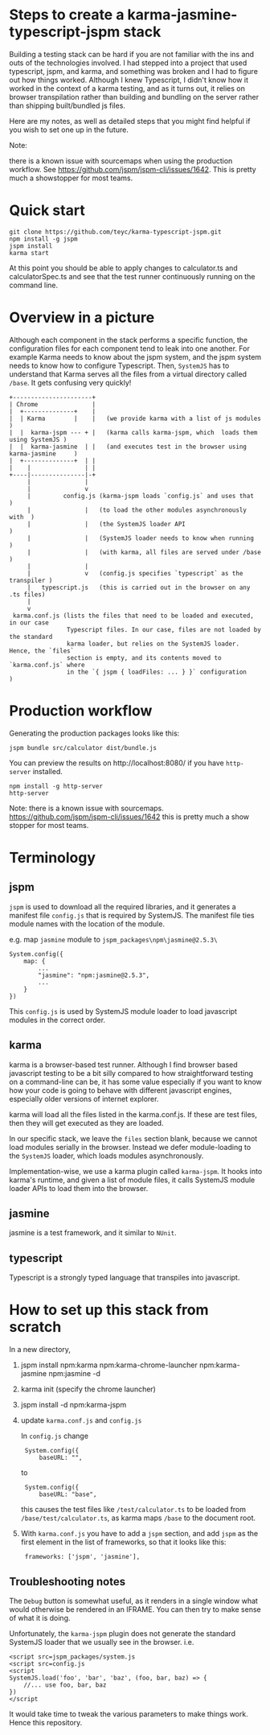 # Steps to create a karma-jasmine-typescript-jspm stack

Building a testing stack can be hard if you are not familiar
with the ins and outs of the technologies involved. I had stepped
into a project that used typescript, jspm, and karma, and something
was broken and I had to figure out how things worked. Although
I knew Typescript, I didn't know how it worked in the context of a
karma testing, and as it turns out, it relies on browser transpilation
rather than building and bundling on the server rather than shipping
built/bundled js files.

Here are my notes, as well as detailed steps that you might
find helpful if you wish to set one up in the future.

Note:

there is a known issue with sourcemaps when using the production workflow. See https://github.com/jspm/jspm-cli/issues/1642. This is pretty much a showstopper
for most teams.

# Quick start

    git clone https://github.com/teyc/karma-typescript-jspm.git
    npm install -g jspm
    jspm install
    karma start

At this point you should be able to apply changes to calculator.ts
and calculatorSpec.ts and see that the test runner continuously
running on the command line.



# Overview in a picture

Although each component in the stack performs a specific function, the configuration
files for each component tend to leak into one another. For example Karma needs to know
about the jspm system, and the jspm system needs to know how to configure Typescript. Then,
`SystemJS` has to understand that Karma serves all the files from a virtual
directory called `/base`. It gets confusing very quickly!

    +----------------------+
    | Chrome               |
    |  +--------------+    |
    |  | Karma        |    |   (we provide karma with a list of js modules               )
    |  |  karma-jspm --- + |   (karma calls karma-jspm, which  loads them using SystemJS )
    |  |  karma-jasmine  | |   (and executes test in the browser using karma-jasmine     )
    |  +--------------+  | |
    |    |               | |
    +----|---------------|-+
         |               |
         |               v
         |         config.js (karma-jspm loads `config.js` and uses that     )
         |               |   (to load the other modules asynchronously with  )
         |               |   (the SystemJS loader API                        )
         |               |   (SystemJS loader needs to know when running     )
         |               |   (with karma, all files are served under /base   )
         |               |
         |               v   (config.js specifies `typescript` as the transpiler )
         |   typescript.js   (this is carried out in the browser on any .ts files)
         |
         v
     karma.conf.js (lists the files that need to be loaded and executed, in our case
                    Typescript files. In our case, files are not loaded by the standard
                    karma loader, but relies on the SystemJS loader. Hence, the `files`
                    section is empty, and its contents moved to `karma.conf.js` where
                    in the `{ jspm { loadFiles: ... } }` configuration                  )


# Production workflow

Generating the production packages looks like this:

    jspm bundle src/calculator dist/bundle.js

You can preview the results on http://localhost:8080/ if you have
`http-server` installed.

    npm install -g http-server
    http-server

Note: there is a known issue with sourcemaps. https://github.com/jspm/jspm-cli/issues/1642
      this is pretty much a show stopper for most teams.

Terminology
======================

jspm
--------

`jspm` is used to download all the required libraries, and it generates a
manifest file `config.js` that is required by SystemJS. The manifest
file ties module names with the location of the module.

e.g. map `jasmine` module to `jspm_packages\npm\jasmine@2.5.3\`

    System.config({
        map: {
            ...
            "jasmine": "npm:jasmine@2.5.3",
            ...
        }
    })

This `config.js` is used by SystemJS module loader to load javascript
modules in the correct order.

karma
---------

karma is a browser-based test runner. Although I find browser based javascript
testing to be a bit silly compared to how straightforward testing on a command-line
can be, it has some value especially if you want to know how your code is going to
behave with different javascript engines, especially older versions of internet explorer.

karma will load all the files listed in the karma.conf.js. If these are test files,
then they will get executed as they are loaded.

In our specific stack, we leave the `files` section blank, because we cannot load
modules serially in the browser. Instead we defer module-loading to the `SystemJS` loader,
which loads modules asynchronously.

Implementation-wise, we use a karma plugin called `karma-jspm`. It hooks into karma's
runtime, and given a list of module files, it calls SystemJS module loader APIs to load
them into the browser.

jasmine
-------------

jasmine is a test framework, and it similar to `NUnit`.

typescript
---------------

Typescript is a strongly typed language that transpiles into javascript.

# How to set up this stack from scratch

In a new directory,

1. jspm install npm:karma npm:karma-chrome-launcher npm:karma-jasmine npm:jasmine -d

2. karma init (specify the chrome launcher)

3. jspm install -d npm:karma-jspm

4. update `karma.conf.js` and `config.js`

   In `config.js` change

        System.config({
            baseURL: "",

   to

        System.config({
            baseURL: "base",

   this causes the test files like `/test/calculator.ts`
   to be loaded from `/base/test/calculator.ts`, as
   karma maps `/base` to the document root.

5. With `karma.conf.js` you have to add a `jspm` section,
   and add `jspm` as the first element in the list of frameworks,
   so that it looks like this:

        frameworks: ['jspm', 'jasmine'],

Troubleshooting notes
---------------------

The `Debug` button is somewhat useful, as it renders in a single window
what would otherwise be rendered in an IFRAME. You can then try to make
sense of what it is doing.

Unfortunately, the `karma-jspm` plugin does not generate the standard
SystemJS loader that we usually see in the browser. i.e.

    <script src=jspm_packages/system.js
    <script src=config.js
    <script
    SystemJS.load('foo', 'bar', 'baz', (foo, bar, baz) => {
        //... use foo, bar, baz
    })
    </script

It would take time to tweak the various parameters to make things
work. Hence this repository.

